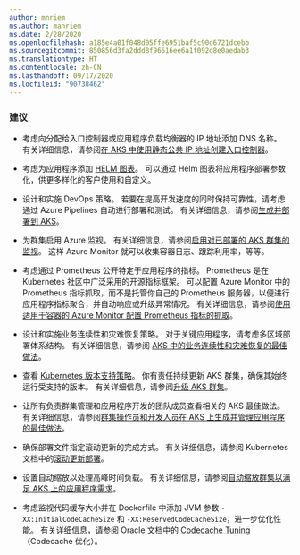 ```yaml
---
author: mnriem
ms.author: manriem
ms.date: 2/28/2020
ms.openlocfilehash: a185e4a01f048d05ffe6951baf5c90d6721dcebb
ms.sourcegitcommit: 850856d3fa2ddd8f96616ee6a1f092d8e0aedab3
ms.translationtype: HT
ms.contentlocale: zh-CN
ms.lasthandoff: 09/17/2020
ms.locfileid: "90738462"
---
```

### <a name="recommendations"></a>建议

* 考虑向分配给入口控制器或应用程序负载均衡器的 IP 地址添加 DNS 名称。 有关详细信息，请参阅[在 AKS 中使用静态公共 IP 地址创建入口控制器](/azure/aks/ingress-static-ip)。

* 考虑为应用程序添加 [HELM 图表](https://helm.sh/docs/topics/charts/)。 可以通过 Helm 图表将应用程序部署参数化，供更多样化的客户使用和自定义。

* 设计和实施 DevOps 策略。 若要在提高开发速度的同时保持可靠性，请考虑通过 Azure Pipelines 自动进行部署和测试。 有关详细信息，请参阅[生成并部署到 AKS](/azure/devops/pipelines/ecosystems/kubernetes/aks-template)。

* 为群集启用 Azure 监视。 有关详细信息，请参阅[启用对已部署的 AKS 群集的监视](/azure/azure-monitor/insights/container-insights-enable-existing-clusters)。 这样 Azure Monitor 就可以收集容器日志、跟踪利用率，等等。

* 考虑通过 Prometheus 公开特定于应用程序的指标。 Prometheus 是在 Kubernetes 社区中广泛采用的开源指标框架。 可以配置 Azure Monitor 中的 Prometheus 指标抓取，而不是托管你自己的 Prometheus 服务器，以便进行应用程序指标聚合，并自动响应或升级异常情况。 有关详细信息，请参阅[使用适用于容器的 Azure Monitor 配置 Prometheus 指标的抓取](/azure/azure-monitor/insights/container-insights-prometheus-integration)。

* 设计和实施业务连续性和灾难恢复策略。 对于关键应用程序，请考虑多区域部署体系结构。 有关详细信息，请参阅 [AKS 中的业务连续性和灾难恢复的最佳做法](/azure/aks/operator-best-practices-multi-region)。

* 查看 [Kubernetes 版本支持策略](/azure/aks/supported-kubernetes-versions#kubernetes-version-support-policy)。 你有责任持续更新 AKS 群集，确保其始终运行受支持的版本。 有关详细信息，请参阅[升级 AKS 群集](/azure/aks/upgrade-cluster)。

* 让所有负责群集管理和应用程序开发的团队成员查看相关的 AKS 最佳做法。 有关详细信息，请参阅[群集操作员和开发人员在 AKS 上生成并管理应用程序的最佳做法](/azure/aks/best-practices)。

* 确保部署文件指定滚动更新的完成方式。 有关详细信息，请参阅 Kubernetes 文档中的[滚动更新部署](https://kubernetes.io/docs/concepts/workloads/controllers/deployment/#rolling-update-deployment)。

* 设置自动缩放以处理高峰时间负载。 有关详细信息，请参阅[自动缩放群集以满足 AKS 上的应用程序需求](/azure/aks/cluster-autoscaler)。

* 考虑监视代码缓存大小并在 Dockerfile 中添加 JVM 参数 `-XX:InitialCodeCacheSize` 和 `-XX:ReservedCodeCacheSize`，进一步优化性能。 有关详细信息，请参阅 Oracle 文档中的 [Codecache Tuning](https://docs.oracle.com/javase/8/embedded/develop-apps-platforms/codecache.htm)（Codecache 优化）。
